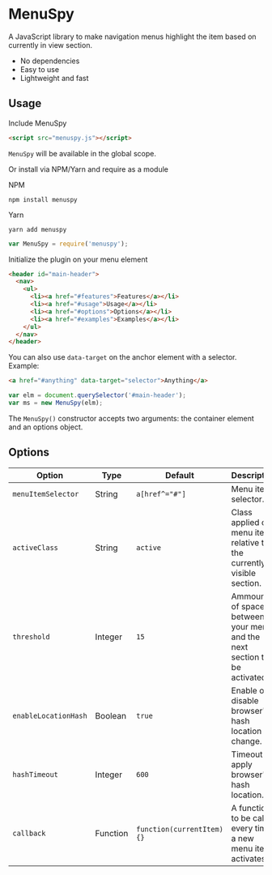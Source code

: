 # MenuSpy

A JavaScript library to make navigation menus highlight the item based on currently in view section.

* No dependencies
* Easy to use
* Lightweight and fast

## Usage

Include MenuSpy

```html
<script src="menuspy.js"></script>
```

`MenuSpy` will be available in the global scope.

Or install via NPM/Yarn and require as a module

NPM

```
npm install menuspy
```

Yarn

```
yarn add menuspy
```

```js
var MenuSpy = require('menuspy');
```

Initialize the plugin on your menu element

```html
<header id="main-header">
  <nav>
    <ul>
      <li><a href="#features">Features</a></li>
      <li><a href="#usage">Usage</a></li>
      <li><a href="#options">Options</a></li>
      <li><a href="#examples">Examples</a></li>
    </ul>
  </nav>
</header>
```

You can also use `data-target` on the anchor element with a selector. Example:

```html
<a href="#anything" data-target="selector">Anything</a>
```

```js
var elm = document.querySelector('#main-header');
var ms = new MenuSpy(elm);
```

The `MenuSpy()` constructor accepts two arguments: the container element and an options object.


## Options

| Option               | Type     | Default                    | Description                                                              |
| ---------------------| -------- | -------------------------- | ------------------------------------------------------------------------ |
| `menuItemSelector`   | String   | `a[href^="#"]`             | Menu items selector.                                                     |
| `activeClass`        | String   | `active`                   | Class applied on menu item relative to the currently visible section.    |
| `threshold`          | Integer  | `15`                       | Ammount of space between your menu and the next section to be activated. |
| `enableLocationHash` | Boolean  | `true`                     | Enable or disable browser's hash location change.                        |
| `hashTimeout`        | Integer  | `600`                      | Timeout to apply browser's hash location.                                |
| `callback`           | Function | `function(currentItem) {}` | A function to be called every time a new menu item activates.            |
